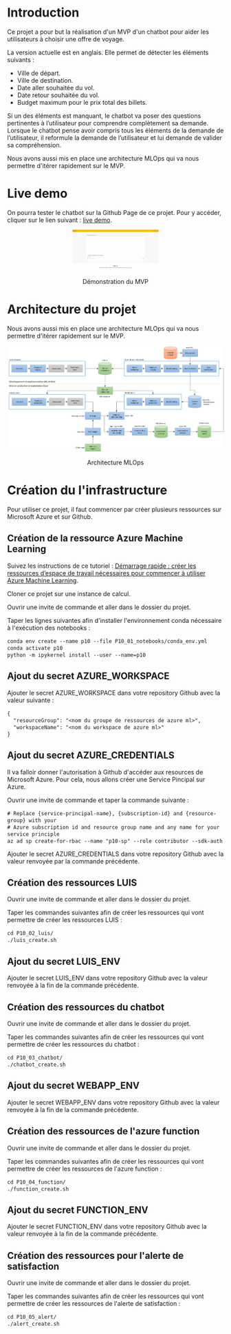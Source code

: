 # Introduction

Ce projet a pour but la réalisation d'un MVP d'un chatbot pour aider les utilisateurs à choisir une offre de voyage.

La version actuelle est en anglais. Elle permet de détecter les éléments suivants :
- Ville de départ.
- Ville de destination.
- Date aller souhaitée du vol.
- Date retour souhaitée du vol.
- Budget maximum pour le prix total des billets.

Si un des éléments est manquant, le chatbot va poser des questions pertinentes à l’utilisateur pour comprendre complètement sa demande. Lorsque le chatbot pense avoir compris tous les éléments de la demande de l’utilisateur, il reformule la demande de l’utilisateur et lui demande de valider sa compréhension.

Nous avons aussi mis en place une architecture MLOps qui va nous permettre d'itérer rapidement sur le MVP.

# Live demo

On pourra tester le chatbot sur la Github Page de ce projet. Pour y accéder, cliquer sur le lien suivant : [live demo](https://sako74.github.io/p10/).

<div align="center">
  <img src="./P10_01_notebooks/data/gif/mvp_demo.gif" alt="Démonstration MVP" style="width:200px;"/>
</div>
<p align="center">Démonstration du MVP</p>

# Architecture du projet

Nous avons aussi mis en place une architecture MLOps qui va nous permettre d'itérer rapidement sur le MVP.

![Architecture MLOps du projet](./P10_01_notebooks/data/img/archi_mlops.png)
<p align="center">Architecture MLOps</p>

# Création du l'infrastructure

Pour utiliser ce projet, il faut commencer par créer plusieurs ressources sur Microsoft Azure et sur Github.

## Création de la ressource Azure Machine Learning

Suivez les instructions de ce tutoriel : [Démarrage rapide : créer les ressources d’espace de travail nécessaires pour commencer à utiliser Azure Machine Learning](https://docs.microsoft.com/fr-fr/azure/machine-learning/quickstart-create-resources).

Cloner ce projet sur une instance de calcul.

Ouvrir une invite de commande et aller dans le dossier du projet.

Taper les lignes suivantes afin d'installer l'environnement conda nécessaire à l'exécution des notebooks :
```
conda env create --name p10 --file P10_01_notebooks/conda_env.yml
conda activate p10
python -m ipykernel install --user --name=p10
```

## Ajout du secret AZURE_WORKSPACE

Ajouter le secret AZURE_WORKSPACE dans votre repository Github avec la valeur suivante :
```
{
  "resourceGroup": "<nom du groupe de ressources de azure ml>",
  "workspaceName": "<nom du workspace de azure ml>"
}
```

## Ajout du secret AZURE_CREDENTIALS

Il va falloir donner l'autorisation à Github d'accéder aux resources de Microsoft Azure. Pour cela, nous allons créer une Service Pincipal sur Azure.

Ouvrir une invite de commande et taper la commande suivante :
```
# Replace {service-principal-name}, {subscription-id} and {resource-group} with your 
# Azure subscription id and resource group name and any name for your service principle
az ad sp create-for-rbac --name "p10-sp" --role contributor --sdk-auth
```

Ajouter le secret AZURE_CREDENTIALS dans votre repository Github avec la valeur renvoyée par la commande précédente.

## Création des ressources LUIS

Ouvrir une invite de commande et aller dans le dossier du projet.

Taper les commandes suivantes afin de créer les ressources qui vont permettre de créer les ressources LUIS :
```
cd P10_02_luis/
./luis_create.sh
```

## Ajout du secret LUIS_ENV

Ajouter le secret LUIS_ENV dans votre repository Github avec la valeur renvoyée à la fin de la commande précédente.

## Création des ressources du chatbot

Ouvrir une invite de commande et aller dans le dossier du projet.

Taper les commandes suivantes afin de créer les ressources qui vont permettre de créer les ressources du chatbot :
```
cd P10_03_chatbot/
./chatbot_create.sh
```

## Ajout du secret WEBAPP_ENV

Ajouter le secret WEBAPP_ENV dans votre repository Github avec la valeur renvoyée à la fin de la commande précédente.

## Création des ressources de l'azure function

Ouvrir une invite de commande et aller dans le dossier du projet.

Taper les commandes suivantes afin de créer les ressources qui vont permettre de créer les ressources de l'azure function :
```
cd P10_04_function/
./function_create.sh
```

## Ajout du secret FUNCTION_ENV

Ajouter le secret FUNCTION_ENV dans votre repository Github avec la valeur renvoyée à la fin de la commande précédente.

## Création des ressources pour l'alerte de satisfaction

Ouvrir une invite de commande et aller dans le dossier du projet.

Taper les commandes suivantes afin de créer les ressources qui vont permettre de créer les ressources de l'alerte de satisfaction :
```
cd P10_05_alert/
./alert_create.sh
```

